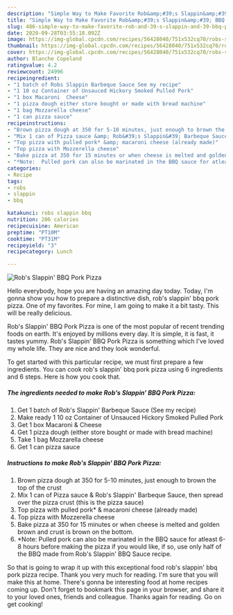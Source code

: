 ```yaml
---
description: "Simple Way to Make Favorite Rob&amp;#39;s Slappin&amp;#39; BBQ Pork Pizza"
title: "Simple Way to Make Favorite Rob&amp;#39;s Slappin&amp;#39; BBQ Pork Pizza"
slug: 486-simple-way-to-make-favorite-rob-and-39-s-slappin-and-39-bbq-pork-pizza
date: 2020-09-28T03:55:18.092Z
image: https://img-global.cpcdn.com/recipes/56428040/751x532cq70/robs-slappin-bbq-pork-pizza-recipe-main-photo.jpg
thumbnail: https://img-global.cpcdn.com/recipes/56428040/751x532cq70/robs-slappin-bbq-pork-pizza-recipe-main-photo.jpg
cover: https://img-global.cpcdn.com/recipes/56428040/751x532cq70/robs-slappin-bbq-pork-pizza-recipe-main-photo.jpg
author: Blanche Copeland
ratingvalue: 4.2
reviewcount: 24996
recipeingredient:
- "1 batch of Robs Slappin Barbeque Sauce See my recipe"
- "1 10 oz Container of Unsauced Hickory Smoked Pulled Pork"
- "1 box Macaroni  Cheese"
- "1 pizza dough either store bought or made with bread machine"
- "1 bag Mozzarella cheese"
- "1 can pizza sauce"
recipeinstructions:
- "Brown pizza dough at 350 for 5-10 minutes, just enough to brown the top of the crust"
- "Mix 1 can of Pizza sauce &amp; Rob&#39;s Slappin&#39; Barbeque Sauce, then spread over the pizza crust (this is the pizza sauce)"
- "Top pizza with pulled pork* &amp; macaroni cheese (already made)"
- "Top pizza with Mozzerella cheese"
- "Bake pizza at 350 for 15 minutes or when cheese is melted and golden brown and crust is brown on the bottom."
- "*Note:  Pulled pork can also be marinated in the BBQ sauce for atleast 6-8 hours before making the pizza if you would like, if so, use only half of the BBQ made from Rob&#39;s Slappin&#39; BBQ Sauce recipe."
categories:
- Recipe
tags:
- robs
- slappin
- bbq

katakunci: robs slappin bbq 
nutrition: 206 calories
recipecuisine: American
preptime: "PT10M"
cooktime: "PT31M"
recipeyield: "3"
recipecategory: Lunch

---
```



![Rob&#39;s Slappin&#39; BBQ Pork Pizza](https://img-global.cpcdn.com/recipes/56428040/751x532cq70/robs-slappin-bbq-pork-pizza-recipe-main-photo.jpg)

Hello everybody, hope you are having an amazing day today. Today, I'm gonna show you how to prepare a distinctive dish, rob&#39;s slappin&#39; bbq pork pizza. One of my favorites. For mine, I am going to make it a bit tasty. This will be really delicious.

Rob&#39;s Slappin&#39; BBQ Pork Pizza is one of the most popular of recent trending foods on earth. It's enjoyed by millions every day. It is simple, it is fast, it tastes yummy. Rob&#39;s Slappin&#39; BBQ Pork Pizza is something which I've loved my whole life. They are nice and they look wonderful.




To get started with this particular recipe, we must first prepare a few ingredients. You can cook rob&#39;s slappin&#39; bbq pork pizza using 6 ingredients and 6 steps. Here is how you cook that.

<!--inarticleads1-->

##### The ingredients needed to make Rob&#39;s Slappin&#39; BBQ Pork Pizza:

1. Get 1 batch of Rob&#39;s Slappin&#39; Barbeque Sauce (See my recipe)
1. Make ready 1 10 oz Container of Unsauced Hickory Smoked Pulled Pork
1. Get 1 box Macaroni &amp; Cheese
1. Get 1 pizza dough (either store bought or made with bread machine)
1. Take 1 bag Mozzarella cheese
1. Get 1 can pizza sauce




<!--inarticleads2-->

##### Instructions to make Rob&#39;s Slappin&#39; BBQ Pork Pizza:

1. Brown pizza dough at 350 for 5-10 minutes, just enough to brown the top of the crust
1. Mix 1 can of Pizza sauce &amp; Rob&#39;s Slappin&#39; Barbeque Sauce, then spread over the pizza crust (this is the pizza sauce)
1. Top pizza with pulled pork* &amp; macaroni cheese (already made)
1. Top pizza with Mozzerella cheese
1. Bake pizza at 350 for 15 minutes or when cheese is melted and golden brown and crust is brown on the bottom.
1. *Note:  Pulled pork can also be marinated in the BBQ sauce for atleast 6-8 hours before making the pizza if you would like, if so, use only half of the BBQ made from Rob&#39;s Slappin&#39; BBQ Sauce recipe.




So that is going to wrap it up with this exceptional food rob&#39;s slappin&#39; bbq pork pizza recipe. Thank you very much for reading. I'm sure that you will make this at home. There's gonna be interesting food at home recipes coming up. Don't forget to bookmark this page in your browser, and share it to your loved ones, friends and colleague. Thanks again for reading. Go on get cooking!
